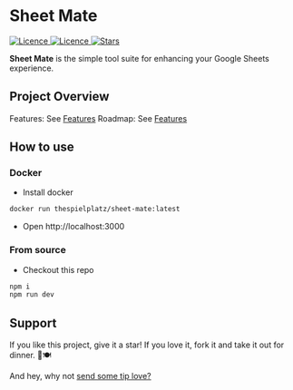 # Sheet Mate

<p>
  <a href="https://github.com/thespielplatz/sheet-mate/">
    <img src="https://img.shields.io/github/package-json/v/thespielplatz/sheet-mate?color=F7941E" alt="Licence">
  </a>
  <a href="https://github.com/thespielplatz/sheet-mate/blob/main/LICENSE">
    <img src="https://img.shields.io/github/license/thespielplatz/sheet-mate?color=F7941E" alt="Licence">
  </a>
  <a href="https://github.com/thespielplatz/nuxt-auth/stargazers">
    <img src="https://img.shields.io/github/stars/thespielplatz/sheet-mate.svg?style=flat&color=F7941E" alt="Stars">
  </a>
</p>

**Sheet Mate** is the simple tool suite for enhancing your Google Sheets experience.

## Project Overview

Features: See [Features](docs/FEATURES.md)
Roadmap: See [Features](docs/ROADMAP.md)

## How to use

### Docker

- Install docker

```bash
docker run thespielplatz/sheet-mate:latest
```

- Open http://localhost:3000

### From source

- Checkout this repo

```bash
npm i
npm run dev
```

## Support

If you like this project, give it a star! If you love it, fork it and take it out for dinner. 🌟🍽️ 

And hey, why not [send some tip love?](https://thespielplatz.com/tip-jar)
